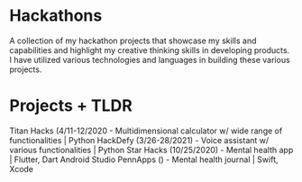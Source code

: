 # Hackathons
A collection of my hackathon projects that showcase my skills and capabilities and highlight my creative thinking skills in developing products. I have utilized various technologies and languages in building these various projects.

# Projects + TLDR
Titan Hacks (4/11-12/2020 - Multidimensional calculator w/ wide range of functionalities | Python
HackDefy (3/26-28/2021) - Voice assistant w/ various functionalities | Python
Star Hacks (10/25/2020) - Mental health app | Flutter, Dart Android Studio
PennApps () - Mental health journal | Swift, Xcode
